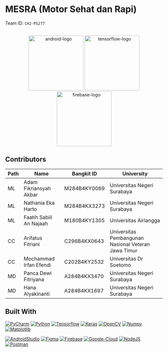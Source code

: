 
<a name="readme-top"></a>

# MESRA (Motor Sehat dan Rapi) 
Team ID: ```CH2-PS277```

<br />
<div align="center">
<!--     <img src="https://cdn.jsdelivr.net/gh/devicons/devicon/icons/python/python-original.svg" width="100" height="100" alt="python-logo"/> --> 
  <img src="https://cdn.jsdelivr.net/gh/devicons/devicon/icons/android/android-plain.svg" width="175" height="175" alt="android-logo" />
  <img src="https://cdn.jsdelivr.net/gh/devicons/devicon/icons/tensorflow/tensorflow-original.svg" width="175" height="175" alt="tensorflow-logo"/>
  <img src="https://cdn.jsdelivr.net/gh/devicons/devicon/icons/googlecloud/googlecloud-original.svg" width="175" height="175" alt="firebase-logo"/>        
</div>


## Contributors
|Path  |Name |Bangkit ID |University |
|------|------|------------|-----------|	
|ML    |Adam Fikriansyah Akbar |M284B4KY0069 |Universitas Negeri Surabaya |
|ML    |Nathania Eka Harto |M284B4KX3273 |Universitas Negeri Surabaya |
|ML    |Faatih Sabiil An Najaah |M180B4KY1305 |Universitas Airlangga |
|CC    |Arifatus Fitriani |C296B4KX0643 |Universitas Pembangunan Nasional Veteran Jawa Timur |
|CC    |Mochammad Irfan Efendi |C202B4KY2532 |Universitas Dr Soetomo |
|MD    |Panca Dewi Fitriyana |A284B4KX3470 |Universitas Negeri Surabaya |
|MD    |Hana Alyakinanti |A284B4KX1697 | Universitas Negeri Surabaya |

## Built With

[![PyCharm][pycharm]][pycharm-url]
[![Python][python]][python-url]
[![Tensorflow][tensorflow]][tensorflow-url]
[![Keras][keras]][keras-url] 
[![OpenCV][opencv]][opencv-url]
[![Numpy][numpy]][numpy-url]
[![Matplotlib][matplotlib]][matplotlib-url]

[![AndroidStudio][android-studio]][android-studio-url]
[![Figma][figma]][figma-url]
[![Firebase][firebase]][firebase-url]
[![Google-Cloud][google-cloud]][google-cloud-url]
[![NodeJS][node-js]][node-js-url]
[![Postman][postman]][postman-url]


[contributors-shield]: https://img.shields.io/github/contributors/baksara-id/machine-learning.svg?style=for-the-badge
[contributors-url]: https://github.com/caraka-id/machine-learning/graphs/contributors
[linkedin-url1]: https://linkedin.com/in/achmadnr9
[linkedin-url2]: https://linkedin.com/in/achmadnr9
[tensorflow]: https://img.shields.io/badge/TensorFlow-%23FF6F00.svg?style=for-the-badge&logo=TensorFlow&logoColor=white
[tensorflow-url]: https://tensorflow.org/
[python]: https://img.shields.io/badge/python-3670A0?style=for-the-badge&logo=python&logoColor=ffdd54
[python-url]: https://python.org/
[keras]: https://img.shields.io/badge/Keras-%23D00000.svg?style=for-the-badge&logo=Keras&logoColor=white
[keras-url]: https://keras.io/
[opencv]: https://img.shields.io/badge/opencv-%23white.svg?style=for-the-badge&logo=opencv&logoColor=white
[opencv-url]: https://opencv.org/
[numpy]: https://img.shields.io/badge/numpy-%23013243.svg?style=for-the-badge&logo=numpy&logoColor=white
[numpy-url]: https://numpy.org/
[matplotlib]: https://img.shields.io/badge/Matplotlib-%23dddfff.svg?style=for-the-badge&logo=Matplotlib&logoColor=black
[matplotlib-url]: https://matplotlib.org/
[android-studio]: https://img.shields.io/badge/Android%20Studio-3DDC84.svg?style=for-the-badge&logo=android-studio&logoColor=white
[android-studio-url]: https://developer.android.com/
[pycharm]: https://img.shields.io/badge/pycharm-143?style=for-the-badge&logo=pycharm&logoColor=black&color=black&labelColor=green
[pycharm-url]: https://www.jetbrains.com/pycharm/
[figma]: https://img.shields.io/badge/figma-%23F24E1E.svg?style=for-the-badge&logo=figma&logoColor=white
[figma-url]: https://figma.com/
[firebase]: https://img.shields.io/badge/firebase-%23039BE5.svg?style=for-the-badge&logo=firebase
[firebase-url]: https://firebase.google.com/
[google-cloud]: https://img.shields.io/badge/GoogleCloud-%234285F4.svg?style=for-the-badge&logo=google-cloud&logoColor=white
[google-cloud-url]: https://cloud.google.com/
[node-js]: https://img.shields.io/badge/node.js-6DA55F?style=for-the-badge&logo=node.js&logoColor=white
[node-js-url]: https://nodejs.org/
[postman]: https://img.shields.io/badge/Postman-FF6C37?style=for-the-badge&logo=postman&logoColor=white
[postman-url]: https://postman.com/

